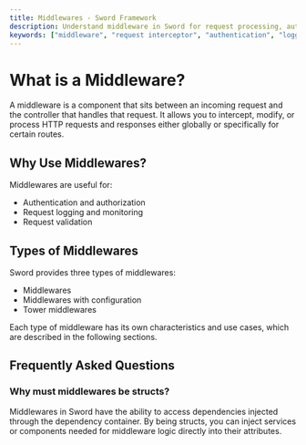 ```yaml
---
title: Middlewares - Sword Framework
description: Understand middleware in Sword for request processing, authentication, logging, and more. Learn about global and route-specific middleware.
keywords: ["middleware", "request interceptor", "authentication", "logging", "sword framework", "http middleware"]
---
```


# What is a Middleware?

A middleware is a component that sits between an incoming request and the controller that handles that request. It allows you to intercept, modify, or process HTTP requests and responses either globally or specifically for certain routes.

## Why Use Middlewares?

Middlewares are useful for:

- Authentication and authorization
- Request logging and monitoring
- Request validation

## Types of Middlewares

Sword provides three types of middlewares:

- Middlewares
- Middlewares with configuration
- Tower middlewares

Each type of middleware has its own characteristics and use cases, which are described in the following sections.

## Frequently Asked Questions

### Why must middlewares be structs?

Middlewares in Sword have the ability to access dependencies injected through the dependency container. By being structs, you can inject services or components needed for middleware logic directly into their attributes.

